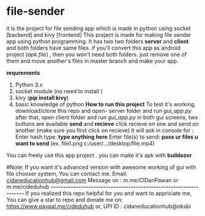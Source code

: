 # file-sender
it is the project for file sending app which is made in python using socket [backend] and kivy [frontend]
This project is made for making file sender app using python programming.
It has two two folders **server** and **client** and both folders have same files.
if you'll convert this app as android project (*apk file*) , then you won't need both folders.
just remove one of them and move another's files in master branch and make your app.

**requrements**
1. Python 3.x
2. socket module (no need to install )
3. kivy (**pip install kivy**)
4. basic knowledge of python
**How to run this project**
To test it's working, download/clone this repo and open-
server folder and run *gui_app.py*
after that, open client folder and run *gui_app.py*
in both gui screens, two buttons are available **send** and **recieve**
click recieve on one and send on another (make sure you first click on recieve)
It will ask in console for :
Enter hash type: **type anything here**
Enter file(s) to send: **pass ur files u want to send** (ex. file1.png c:/user/.../desktop/file.mp4)

You can freely use this app project .
you can make it's apk with **buildozer**

#Note: 
If you want it's advanced version with awesome working of gui with file chooser system, You can contact me.
Email: cidaneducationhub@gmail.com
Message on : m.me/CIDanPawan    or m.me/cideduhub
**------------------------------------------------------------------**
If you realized this repo helpful for you and want to appriciate me,
You can give a star to repo and donate me on:
https://www.paypal.me/cideduhub
or, UPI ID : cidaneducationhub@oksbi
